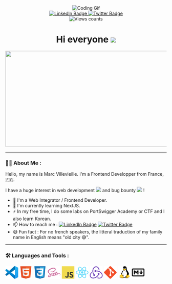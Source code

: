 <div id="header" align="center">
  <img src="https://media.giphy.com/media/v1.Y2lkPTc5MGI3NjExa3VvNmdkNDhrcnZrMzRmdHh2MWUyMnlxeXl2YTBuY3BhMmJ3eHlmcCZlcD12MV9pbnRlcm5hbF9naWZfYnlfaWQmY3Q9Zw/L1R1tvI9svkIWwpVYr/giphy.gif" width="300" alt="Coding Gif" />
  <div id="badges">
    <a href="https://www.linkedin.com/in/marc-villevieille/">
      <img src="https://img.shields.io/badge/LinkedIn-blue?logo=linkedin&logoColor=white" alt="LinkedIn Badge" />
    </a>
    <a href="https://twitter.com/Naohyo_">
      <img src="https://img.shields.io/badge/Twitter-blue?logo=twitter&logoColor=white" alt="Twitter Badge" />
    </a>
  </div>
  <img src="https://komarev.com/ghpvc/?username=N40h&color=blueviolet&abbreviated=true" alt="Views counts" />
  <h1>
    Hi everyone <img src="https://media.giphy.com/media/v1.Y2lkPTc5MGI3NjExOGl3Zm5idDVqY3M0Nm5kYWtlYW9qaHBpMnRsajM3N3dlYXJxdWxsaiZlcD12MV9pbnRlcm5hbF9naWZfYnlfaWQmY3Q9cw/hvRJCLFzcasrR4ia7z/giphy.gif" width="30px" />
  </h1>
</div>

<div align="center">
  <img src="https://media.giphy.com/media/v1.Y2lkPTc5MGI3NjExMmgyYWVmZjVzMWh6eHF5dXVlb3FwbmVzcWU5YWxqbnAyMmp4aWxzNyZlcD12MV9pbnRlcm5hbF9naWZfYnlfaWQmY3Q9Zw/Lny6Rw04nsOOc/giphy.gif" width="600" height="300" />
</div>

---

### 👨‍💻 About Me :
Hello, my name is Marc Villevieille. I'm a Frontend Developper from France, 🇫🇷.

I have a huge interest in web development <img src="https://media.giphy.com/media/v1.Y2lkPTc5MGI3NjExMjM5NTQ5eDN4N2FpdHg0MHU3aDM5am1sMG5peTVsdWgxMm0ybTJkeSZlcD12MV9pbnRlcm5hbF9naWZfYnlfaWQmY3Q9cw/juua9i2c2fA0AIp2iq/giphy.gif" width="30" /> and bug bounty <img src="https://media.giphy.com/media/v1.Y2lkPTc5MGI3NjExd3hmajVqanhnZWVwemFtaGk2bnllZWM0dHVsODliNzBoenRhYXg4eiZlcD12MV9pbnRlcm5hbF9naWZfYnlfaWQmY3Q9cw/4B1BTOMTi8b3OdPrzy/giphy.gif" width="30" /> !

- 🔭 I'm a Web Integrator / Frontend Developer.
- 🌱 I'm currently learning NextJS.
- :zap: In my free time, I do some labs on PortSwigger Academy or CTF and I also learn Korean.
- :mailbox: How to reach me : [![LinkedIn Badge](https://img.shields.io/badge/LinkedIn-blue?logo=linkedin&logoColor=white)](https://www.linkedin.com/in/marc-villevieille/) [![Twitter Badge](https://img.shields.io/badge/Twitter-blue?logo=twitter&logoColor=white)](https://twitter.com/Naohyo_)
- 😅 Fun fact : For no french speakers, the litteral traduction of my family name in English means "old city 😅".

---

### 🛠️ Languages and Tools :

<div>
  <img src="https://github.com/devicons/devicon/blob/master/icons/vscode/vscode-original.svg" title="VSCode" alt="VSCode" width="40" height="40" />
  <img src="https://github.com/devicons/devicon/blob/master/icons/html5/html5-original.svg" title="HTML" alt="HTML" width="40" height="40" />
  <img src="https://github.com/devicons/devicon/blob/master/icons/css3/css3-original.svg" title="CSS" alt="CSS" width="40" height="40" />
  <img src="https://github.com/devicons/devicon/blob/master/icons/sass/sass-original.svg" title="Sass" alt="Sass" width="40" height="40" />
  <img src="https://github.com/devicons/devicon/blob/master/icons/javascript/javascript-original.svg" title="JavaScript" alt="JavaScript" width="40" height="40" />
  <img src="https://github.com/devicons/devicon/blob/master/icons/react/react-original.svg" title="React" alt="React" width="40" height="40" />
  <img src="https://github.com/devicons/devicon/blob/master/icons/redux/redux-original.svg" title="Redux" alt="Redux" width="40" height="40" />
  <img src="https://github.com/devicons/devicon/blob/master/icons/git/git-original.svg" title="Git" alt="Git" width="40" height="40" />
  <img src="https://github.com/devicons/devicon/blob/master/icons/linux/linux-original.svg" title="Linux" alt="Linux" width="40" height="40" />
  <img src="https://github.com/devicons/devicon/blob/master/icons/markdown/markdown-original.svg" title="Markdown" alt="Markdown" width="40" height="40" />
</div>
<!--
**N40h/N40h** is a ✨ _special_ ✨ repository because its `README.md` (this file) appears on your GitHub profile.

Here are some ideas to get you started:

- 🔭 I’m currently working on ...
- 🌱 I’m currently learning ...
- 👯 I’m looking to collaborate on ...
- 🤔 I’m looking for help with ...
- 💬 Ask me about ...
- 📫 How to reach me: ...
- 😄 Pronouns: ...
- ⚡ Fun fact: ...
-->
